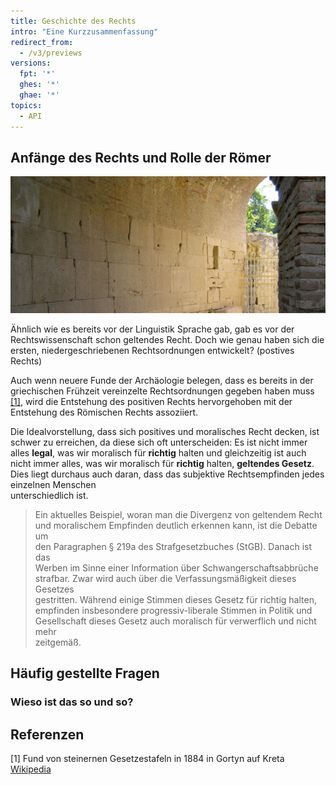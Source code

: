 ```yaml
---
title: Geschichte des Rechts
intro: "Eine Kurzzusammenfassung"
redirect_from:
  - /v3/previews
versions:
  fpt: '*'
  ghes: '*'
  ghae: '*'
topics:
  - API
---
```


## Anfänge des Rechts und Rolle der Römer
![tafeln](/assets/images/glrecht/tafeln.png)

Ähnlich wie es bereits vor der Linguistik Sprache gab, gab es vor der Rechtswissenschaft schon geltendes Recht. Doch wie genau haben sich die ersten, niedergeschriebenen Rechtsordnungen entwickelt? (postives Rechts)

Auch wenn neuere Funde der Archäologie belegen, dass es bereits in der griechischen Frühzeit vereinzelte Rechtsordnungen gegeben haben muss [[1]](#footnote1), wird die Entstehung des positiven Rechts hervorgehoben mit der Entstehung des Römischen Rechts assoziiert.

Die	 Idealvorstellung,	 dass	 sich	 positives	 und	 moralisches	 Recht	decken, ist	schwer	zu	erreichen,	da	diese	sich	oft	unterscheiden:	Es	ist	 nicht	 immer	 alles **legal**,	 was	 wir	 moralisch	 für	 **richtig**	 halten	 und	gleichzeitig	ist	auch	nicht	immer	alles,	was	wir	moralisch	 für	**richtig** halten,	 **geltendes Gesetz**. Dies	 liegt	 durchaus	 auch	 daran,	 dass	 das subjektive	 Rechtsempfinden	 jedes	 einzelnen	 Menschen	
unterschiedlich	ist.

> Ein	aktuelles	Beispiel,	woran	man	die	Divergenz	 von	geltendem	Recht	
> und	moralischem	Empfinden	deutlich	erkennen	kann,	ist	die	Debatte	um	
> den	Paragraphen	 §	 219a	des	Strafgesetzbuches	 (StGB).	Danach	ist	 das	
> Werben	 im	 Sinne	 einer	 Information	 über	 Schwangerschaftsabbrüche	
> strafbar.	Zwar	wird	auch	über	die	Verfassungsmäßigkeit	dieses	Gesetzes	
> gestritten.	 Während	 einige	 Stimmen	 dieses	 Gesetz	 für	 richtig	 halten,	
> empfinden	 insbesondere	 progressiv-liberale	 Stimmen	 in	 Politik	 und	
> Gesellschaft	dieses	Gesetz	auch	moralisch	für	verwerflich	und	nicht	mehr	
> zeitgemäß.	

## Häufig gestellte Fragen

### Wieso ist das so und so?

## Referenzen

<a name="footnote1">[1]</a> Fund von steinernen Gesetzestafeln in 1884 in Gortyn auf Kreta [Wikipedia](https://de.wikipedia.org/wiki/Stadtrecht_von_Gortys)
